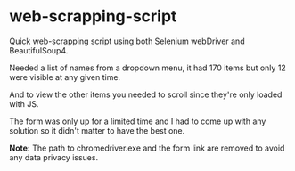 # web-scrapping-script
Quick web-scrapping script using both Selenium webDriver and BeautifulSoup4.


Needed a list of names from a dropdown menu, it had 170 items but only 12 were visible at any given time.

And to view the other items you needed to scroll since they're only loaded with JS.

The form was only up for a limited time and I had to come up with any solution so it didn't matter to have the best one.

**Note:** The path to chromedriver.exe and the form link are removed to avoid any data privacy issues. 
